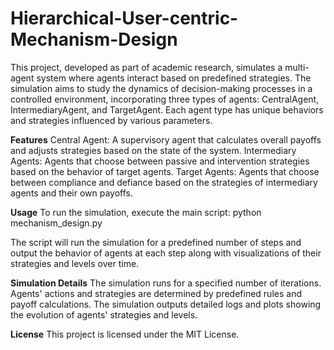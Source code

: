 # Hierarchical-User-centric-Mechanism-Design

This project, developed as part of academic research, simulates a multi-agent system where agents interact based on predefined strategies. The simulation aims to study the dynamics of decision-making processes in a controlled environment, incorporating three types of agents: CentralAgent, IntermediaryAgent, and TargetAgent. Each agent type has unique behaviors and strategies influenced by various parameters.

**Features**
Central Agent: A supervisory agent that calculates overall payoffs and adjusts strategies based on the state of the system.
Intermediary Agents: Agents that choose between passive and intervention strategies based on the behavior of target agents.
Target Agents: Agents that choose between compliance and defiance based on the strategies of intermediary agents and their own payoffs.

**Usage**
To run the simulation, execute the main script:
python mechanism_design.py

The script will run the simulation for a predefined number of steps and output the behavior of agents at each step along with visualizations of their strategies and levels over time.

**Simulation Details**
The simulation runs for a specified number of iterations.
Agents' actions and strategies are determined by predefined rules and payoff calculations.
The simulation outputs detailed logs and plots showing the evolution of agents' strategies and levels.

**License**
This project is licensed under the MIT License.

